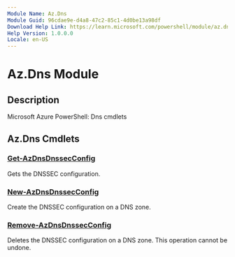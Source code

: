 ```yaml
---
Module Name: Az.Dns
Module Guid: 96cdae9e-d4a8-47c2-85c1-4d0be13a98df
Download Help Link: https://learn.microsoft.com/powershell/module/az.dns
Help Version: 1.0.0.0
Locale: en-US
---
```


# Az.Dns Module
## Description
Microsoft Azure PowerShell: Dns cmdlets

## Az.Dns Cmdlets
### [Get-AzDnsDnssecConfig](Get-AzDnsDnssecConfig.md)
Gets the DNSSEC configuration.

### [New-AzDnsDnssecConfig](New-AzDnsDnssecConfig.md)
Create the DNSSEC configuration on a DNS zone.

### [Remove-AzDnsDnssecConfig](Remove-AzDnsDnssecConfig.md)
Deletes the DNSSEC configuration on a DNS zone.
This operation cannot be undone.

